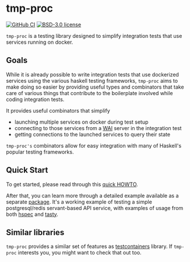 # tmp-proc

[![GitHub CI](https://github.com/adetokunbo/tmp-proc/actions/workflows/test.yml/badge.svg)](https://github.com/adetokunbo/tmp-proc/actions)
[![BSD-3.0 license](https://img.shields.io/badge/license-BSD--3.0-blue.svg)](https://github.com/adetokunbo/tmp-proc/blob/master/tmp-proc/LICENSE)

`tmp-proc` is a testing library designed to simplify integration tests that use
services running on docker.

## Goals

While it is already possible to write integration tests that use dockerized
services using the various haskell testing frameworks, `tmp-proc` aims to make
doing so easier by providing useful types and combinators that take care of
various things that contribute to the boilerplate involved while coding
integration tests.

It provides useful combinators that simplify

  * launching multiple services on docker during test setup
  * connecting to those services from a [WAI][1] server in the integration test
  * getting connections to the launched services to query their state

`tmp-proc's` combinators allow for easy integration with many of Haskell's
popular testing frameworks.

## Quick Start

To get started, please read through this [quick HOWTO][5].

After that, you can learn more through a detailed example available as a
separate [package][4]. It's a working example of testing a simple
postgresql/redis servant-based API service, with examples of usage from both
[hspec][2] and [tasty][3].


## Similar libraries

`tmp-proc` provides a similar set of features as [testcontainers][6] library. If
`tmp-proc` interests you, you might want to check that out too.


[1]: https://hackage.haskell.org/package/wai
[2]: https://hackage.haskell.org/package/tmp-proc-example-0.5.0.0/docs/src/TmpProc.Example2.IntegrationSpec.html#spec
[3]: https://hackage.haskell.org/package/tmp-proc-example-0.5.0.0/docs/src/TmpProc.Example1.IntegrationTaste.html#tests
[4]: https://github.com/adetokunbo/tmp-proc/tree/master/tmp-proc-example
[5]: https://github.com/adetokunbo/tmp-proc/tree/master/tmp-proc#readme
[6]: https://hackage.haskell.org/package/testcontainers
